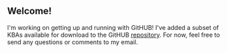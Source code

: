 ## Welcome!

I'm working on getting up and running with GitHUB! I've added a subset of KBAs available for download to the GitHUB [repository](https://github.com/ThePRAguy/ThePRAguy.github.io). For now, feel free to send any questions or comments to my email.
